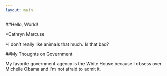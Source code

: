 ```yaml
---
layout: main
---
```


##Hello, World!

*Cathryn Marcuse

*I don't really like animals that much. Is that bad?

##My Thoughts on Government

My favorite government agency is the White House because I obsess over Michelle Obama and I'm not afraid to admit it.
